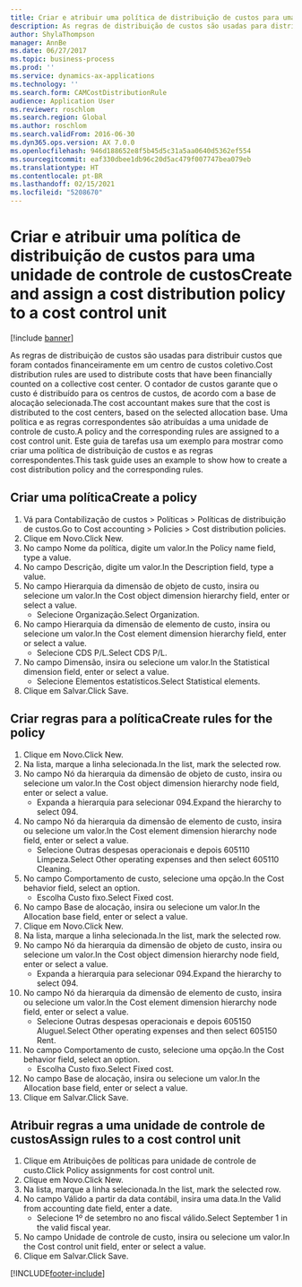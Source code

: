 ```yaml
---
title: Criar e atribuir uma política de distribuição de custos para uma unidade de controle de custos
description: As regras de distribuição de custos são usadas para distribuir custos que foram contados financeiramente em um centro de custos coletivo.
author: ShylaThompson
manager: AnnBe
ms.date: 06/27/2017
ms.topic: business-process
ms.prod: ''
ms.service: dynamics-ax-applications
ms.technology: ''
ms.search.form: CAMCostDistributionRule
audience: Application User
ms.reviewer: roschlom
ms.search.region: Global
ms.author: roschlom
ms.search.validFrom: 2016-06-30
ms.dyn365.ops.version: AX 7.0.0
ms.openlocfilehash: 946d188652e8f5b45d5c31a5aa0640d5362ef554
ms.sourcegitcommit: eaf330dbee1db96c20d5ac479f007747bea079eb
ms.translationtype: HT
ms.contentlocale: pt-BR
ms.lasthandoff: 02/15/2021
ms.locfileid: "5208670"
---
```

# <a name="create-and-assign-a-cost-distribution-policy-to-a-cost-control-unit"></a><span data-ttu-id="66e1b-103">Criar e atribuir uma política de distribuição de custos para uma unidade de controle de custos</span><span class="sxs-lookup"><span data-stu-id="66e1b-103">Create and assign a cost distribution policy to a cost control unit</span></span>

[!include [banner](../../includes/banner.md)]

<span data-ttu-id="66e1b-104">As regras de distribuição de custos são usadas para distribuir custos que foram contados financeiramente em um centro de custos coletivo.</span><span class="sxs-lookup"><span data-stu-id="66e1b-104">Cost distribution rules are used to distribute costs that have been financially counted on a collective cost center.</span></span> <span data-ttu-id="66e1b-105">O contador de custos garante que o custo é distribuído para os centros de custos, de acordo com a base de alocação selecionada.</span><span class="sxs-lookup"><span data-stu-id="66e1b-105">The cost accountant makes sure that the cost is distributed to the cost centers, based on the selected allocation base.</span></span> <span data-ttu-id="66e1b-106">Uma política e as regras correspondentes são atribuídas a uma unidade de controle de custo.</span><span class="sxs-lookup"><span data-stu-id="66e1b-106">A policy and the corresponding rules are assigned to a cost control unit.</span></span> <span data-ttu-id="66e1b-107">Este guia de tarefas usa um exemplo para mostrar como criar uma política de distribuição de custos e as regras correspondentes.</span><span class="sxs-lookup"><span data-stu-id="66e1b-107">This task guide uses an example to show how to create a cost distribution policy and the corresponding rules.</span></span>


## <a name="create-a-policy"></a><span data-ttu-id="66e1b-108">Criar uma política</span><span class="sxs-lookup"><span data-stu-id="66e1b-108">Create a policy</span></span>
1. <span data-ttu-id="66e1b-109">Vá para Contabilização de custos > Políticas > Políticas de distribuição de custos.</span><span class="sxs-lookup"><span data-stu-id="66e1b-109">Go to Cost accounting > Policies > Cost distribution policies.</span></span>
2. <span data-ttu-id="66e1b-110">Clique em Novo.</span><span class="sxs-lookup"><span data-stu-id="66e1b-110">Click New.</span></span>
3. <span data-ttu-id="66e1b-111">No campo Nome da política, digite um valor.</span><span class="sxs-lookup"><span data-stu-id="66e1b-111">In the Policy name field, type a value.</span></span>
4. <span data-ttu-id="66e1b-112">No campo Descrição, digite um valor.</span><span class="sxs-lookup"><span data-stu-id="66e1b-112">In the Description field, type a value.</span></span>
5. <span data-ttu-id="66e1b-113">No campo Hierarquia da dimensão de objeto de custo, insira ou selecione um valor.</span><span class="sxs-lookup"><span data-stu-id="66e1b-113">In the Cost object dimension hierarchy field, enter or select a value.</span></span>
    * <span data-ttu-id="66e1b-114">Selecione Organização.</span><span class="sxs-lookup"><span data-stu-id="66e1b-114">Select Organization.</span></span>  
6. <span data-ttu-id="66e1b-115">No campo Hierarquia da dimensão de elemento de custo, insira ou selecione um valor.</span><span class="sxs-lookup"><span data-stu-id="66e1b-115">In the Cost element dimension hierarchy field, enter or select a value.</span></span>
    * <span data-ttu-id="66e1b-116">Selecione CDS P/L.</span><span class="sxs-lookup"><span data-stu-id="66e1b-116">Select CDS P/L.</span></span>  
7. <span data-ttu-id="66e1b-117">No campo Dimensão, insira ou selecione um valor.</span><span class="sxs-lookup"><span data-stu-id="66e1b-117">In the Statistical dimension field, enter or select a value.</span></span>
    * <span data-ttu-id="66e1b-118">Selecione Elementos estatísticos.</span><span class="sxs-lookup"><span data-stu-id="66e1b-118">Select Statistical elements.</span></span>  
8. <span data-ttu-id="66e1b-119">Clique em Salvar.</span><span class="sxs-lookup"><span data-stu-id="66e1b-119">Click Save.</span></span>

## <a name="create-rules-for-the-policy"></a><span data-ttu-id="66e1b-120">Criar regras para a política</span><span class="sxs-lookup"><span data-stu-id="66e1b-120">Create rules for the policy</span></span>
1. <span data-ttu-id="66e1b-121">Clique em Novo.</span><span class="sxs-lookup"><span data-stu-id="66e1b-121">Click New.</span></span>
2. <span data-ttu-id="66e1b-122">Na lista, marque a linha selecionada.</span><span class="sxs-lookup"><span data-stu-id="66e1b-122">In the list, mark the selected row.</span></span>
3. <span data-ttu-id="66e1b-123">No campo Nó da hierarquia da dimensão de objeto de custo, insira ou selecione um valor.</span><span class="sxs-lookup"><span data-stu-id="66e1b-123">In the Cost object dimension hierarchy node field, enter or select a value.</span></span>
    * <span data-ttu-id="66e1b-124">Expanda a hierarquia para selecionar 094.</span><span class="sxs-lookup"><span data-stu-id="66e1b-124">Expand the hierarchy to select 094.</span></span>  
4. <span data-ttu-id="66e1b-125">No campo Nó da hierarquia da dimensão de elemento de custo, insira ou selecione um valor.</span><span class="sxs-lookup"><span data-stu-id="66e1b-125">In the Cost element dimension hierarchy node field, enter or select a value.</span></span>
    * <span data-ttu-id="66e1b-126">Selecione Outras despesas operacionais e depois 605110 Limpeza.</span><span class="sxs-lookup"><span data-stu-id="66e1b-126">Select Other operating expenses and then select 605110 Cleaning.</span></span>  
5. <span data-ttu-id="66e1b-127">No campo Comportamento de custo, selecione uma opção.</span><span class="sxs-lookup"><span data-stu-id="66e1b-127">In the Cost behavior field, select an option.</span></span>
    * <span data-ttu-id="66e1b-128">Escolha Custo fixo.</span><span class="sxs-lookup"><span data-stu-id="66e1b-128">Select Fixed cost.</span></span>  
6. <span data-ttu-id="66e1b-129">No campo Base de alocação, insira ou selecione um valor.</span><span class="sxs-lookup"><span data-stu-id="66e1b-129">In the Allocation base field, enter or select a value.</span></span>
7. <span data-ttu-id="66e1b-130">Clique em Novo.</span><span class="sxs-lookup"><span data-stu-id="66e1b-130">Click New.</span></span>
8. <span data-ttu-id="66e1b-131">Na lista, marque a linha selecionada.</span><span class="sxs-lookup"><span data-stu-id="66e1b-131">In the list, mark the selected row.</span></span>
9. <span data-ttu-id="66e1b-132">No campo Nó da hierarquia da dimensão de objeto de custo, insira ou selecione um valor.</span><span class="sxs-lookup"><span data-stu-id="66e1b-132">In the Cost object dimension hierarchy node field, enter or select a value.</span></span>
    * <span data-ttu-id="66e1b-133">Expanda a hierarquia para selecionar 094.</span><span class="sxs-lookup"><span data-stu-id="66e1b-133">Expand the hierarchy to select 094.</span></span>  
10. <span data-ttu-id="66e1b-134">No campo Nó da hierarquia da dimensão de elemento de custo, insira ou selecione um valor.</span><span class="sxs-lookup"><span data-stu-id="66e1b-134">In the Cost element dimension hierarchy node field, enter or select a value.</span></span>
    * <span data-ttu-id="66e1b-135">Selecione Outras despesas operacionais e depois 605150 Aluguel.</span><span class="sxs-lookup"><span data-stu-id="66e1b-135">Select Other operating expenses and then select 605150 Rent.</span></span>  
11. <span data-ttu-id="66e1b-136">No campo Comportamento de custo, selecione uma opção.</span><span class="sxs-lookup"><span data-stu-id="66e1b-136">In the Cost behavior field, select an option.</span></span>
    * <span data-ttu-id="66e1b-137">Escolha Custo fixo.</span><span class="sxs-lookup"><span data-stu-id="66e1b-137">Select Fixed cost.</span></span>  
12. <span data-ttu-id="66e1b-138">No campo Base de alocação, insira ou selecione um valor.</span><span class="sxs-lookup"><span data-stu-id="66e1b-138">In the Allocation base field, enter or select a value.</span></span>
13. <span data-ttu-id="66e1b-139">Clique em Salvar.</span><span class="sxs-lookup"><span data-stu-id="66e1b-139">Click Save.</span></span>

## <a name="assign-rules-to-a-cost-control-unit"></a><span data-ttu-id="66e1b-140">Atribuir regras a uma unidade de controle de custos</span><span class="sxs-lookup"><span data-stu-id="66e1b-140">Assign rules to a cost control unit</span></span>
1. <span data-ttu-id="66e1b-141">Clique em Atribuições de políticas para unidade de controle de custo.</span><span class="sxs-lookup"><span data-stu-id="66e1b-141">Click Policy assignments for cost control unit.</span></span>
2. <span data-ttu-id="66e1b-142">Clique em Novo.</span><span class="sxs-lookup"><span data-stu-id="66e1b-142">Click New.</span></span>
3. <span data-ttu-id="66e1b-143">Na lista, marque a linha selecionada.</span><span class="sxs-lookup"><span data-stu-id="66e1b-143">In the list, mark the selected row.</span></span>
4. <span data-ttu-id="66e1b-144">No campo Válido a partir da data contábil, insira uma data.</span><span class="sxs-lookup"><span data-stu-id="66e1b-144">In the Valid from accounting date field, enter a date.</span></span>
    * <span data-ttu-id="66e1b-145">Selecione 1º de setembro no ano fiscal válido.</span><span class="sxs-lookup"><span data-stu-id="66e1b-145">Select September 1 in the valid fiscal year.</span></span>  
5. <span data-ttu-id="66e1b-146">No campo Unidade de controle de custo, insira ou selecione um valor.</span><span class="sxs-lookup"><span data-stu-id="66e1b-146">In the Cost control unit field, enter or select a value.</span></span>
6. <span data-ttu-id="66e1b-147">Clique em Salvar.</span><span class="sxs-lookup"><span data-stu-id="66e1b-147">Click Save.</span></span>



[!INCLUDE[footer-include](../../../includes/footer-banner.md)]